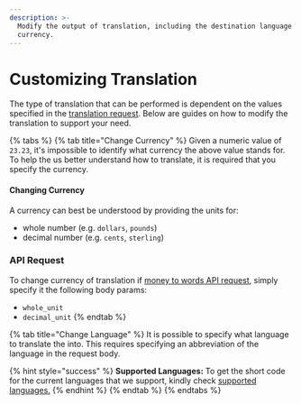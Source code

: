 ```yaml
---
description: >-
  Modify the output of translation, including the destination language and
  currency.
---
```


# Customizing Translation

The type of translation that can be performed is dependent on the values specified in the [translation request](./#sample-api-request). Below are guides on how to modify the translation to support your need.

{% tabs %}
{% tab title="Change Currency" %}
Given a numeric value of `23.23`, it's impossible to identify what currency the above value stands for. To help the us better understand how to translate, it is required that you specify the currency. 

#### Changing Currency

A currency can best be understood by providing the units for:

* whole number \(e.g. `dollars`, `pounds`\)
* decimal number \(e.g. `cents`, `sterling`\)

### API Request

To change currency of translation if [money to words API request](./#api-request), simply specify it the following body params:

* `whole_unit` 
* `decimal_unit`
{% endtab %}

{% tab title="Change Language" %}
It is possible to specify what language to translate the into. This requires specifying an abbreviation of the language in the request body.

{% hint style="success" %}
**Supported Languages:** To get the short code for the current languages that we support, kindly check [supported languages.]() 
{% endhint %}
{% endtab %}
{% endtabs %}




